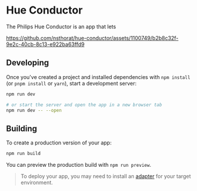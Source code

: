 # Hue Conductor

The Philips Hue Conductor is an app that lets

https://github.com/nsthorat/hue-conductor/assets/1100749/b2b8c32f-9e2c-40cb-8c13-e922ba63ffd9



## Developing

Once you've created a project and installed dependencies with `npm install` (or `pnpm install` or `yarn`), start a development server:

```bash
npm run dev

# or start the server and open the app in a new browser tab
npm run dev -- --open
```

## Building

To create a production version of your app:

```bash
npm run build
```

You can preview the production build with `npm run preview`.

> To deploy your app, you may need to install an [adapter](https://kit.svelte.dev/docs/adapters) for your target environment.
